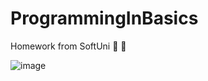 # ProgrammingInBasics
Homework from SoftUni 🙂 🙂

![image](https://github.com/StefanHristov1997/ProgrammingInBasics/assets/133797718/ccae3673-6060-422f-b766-da6cb0e505c2)

